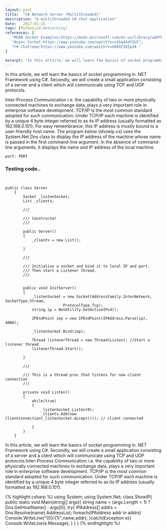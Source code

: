 ```yaml
---
layout: post
title:  "C# Network Server (Multithreaded)"
description: "A multithreaded C# chat application"
date:   2017-01-15
tags: [Python,C#,Networking]
references: [
   "MSDN Socket Examples:https://msdn.microsoft.com/en-us/library/w89fhyex(v=vs.110).aspx",
   "Async Socket:https://www.youtube.com/watch?v=cG5q4XdYIUI",
   "C# Chatroom:https://www.youtube.com/watch?v=X66hFZG5p3A "
]

excerpt: "In this article, we will learn the basics of socket programming in .NET Framework using C#. Secondly, we will create a small application consisting of a server and a client which will communicate using TCP and UDP protocols.Inter-Process Communication i.e. the capability of two or more physically connected machines to exchange data, plays a very important role in enterprise software development."
---
```


In this article, we will learn the basics of socket programming in .NET Framework using C#. Secondly, we will create a small application consisting of a server and a client which will communicate using TCP and UDP protocols.

Inter-Process Communication i.e. the capability of two or more physically connected machines to exchange data, plays a very important role in enterprise software development. TCP/IP is the most common standard adopted for such communication. Under TCP/IP each machine is identified by a unique 4 byte integer referred to as its IP address (usually formatted as 192.168.0.101). For easy remembrance, this IP address is mostly bound to a user-friendly host name. The program below (showip.cs) uses the System.Net.Dns class to display the IP address of the machine whose name is passed in the first command-line argument. In the absence of command-line arguments, it displays the name and IP address of the local machine.  


~~~~~~
port: PORT
~~~~~~~

### Testing code..


<pre><code class="language-csharp">

public class Server
    {
        Socket _listenSocket;
        List<ClientConnection> _clients;

        /// <summary>
        /// Constructor
        /// </summary>
        public Server()
        {
            _clients = new List<ClientConnection>();

        }

        /// <summary>
        /// Initialise a socket and bind it to local IP and port.
        /// Then start a Listener thread.
        /// </summary>

        public void InitServer()
        {
            _listenSocket = new Socket(AddressFamily.InterNetwork, SocketType.Stream,
                          ProtocolType.Tcp);
            string ip = NetUtility.GetActiveIPv4();

            IPEndPoint iep = new IPEndPoint(IPAddress.Parse(ip), 4000);

            _listenSocket.Bind(iep);

            Thread listenerThread = new Thread(Listen); //Start a listener thread
            listenerThread.Start();
            
        }

        /// <summary>
        /// This is a thread proc that listens for new client connection
        /// </summary>
        private void Listen()
        {
            while(true)
            {
                _listenSocket.Listen(0);
                _clients.Add(new ClientConnection(_listenSocket.Accept())); // client connected

            }
        }
    }
</code></pre>


In this article, we will learn the basics of socket programming in .NET Framework using C#. Secondly, we will create a small application consisting of a server and a client which will communicate using TCP and UDP protocols.Inter-Process Communication i.e. the capability of two or more physically connected machines to exchange data, plays a very important role in enterprise software development. TCP/IP is the most common standard adopted for such communication. Under TCP/IP each machine is identified by a unique 4 byte integer referred to as its IP address (usually formatted as 192.168.0.101).

{% highlight csharp  %}
using System;
using System.Net;
class ShowIP{
    public static void Main(string[] args){
        string name = (args.Length < 1) ? Dns.GetHostName() : args[0];
        try{
            IPAddress[] addrs = Dns.Resolve(name).AddressList;
            foreach(IPAddress addr in addrs) 
                Console.WriteLine("{0}/{1}",name,addr);
        }catch(Exception e){
            Console.WriteLine(e.Message);
        }
    }
}
{% endhighlight %}